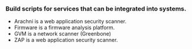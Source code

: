 ### Build scripts for services that can be integrated into systems.

* Arachni is a web application security scanner.
* Firmware is a firmware analysis platform.
* GVM is a network scanner (Greenbone)
* ZAP is a web application security scanner.
